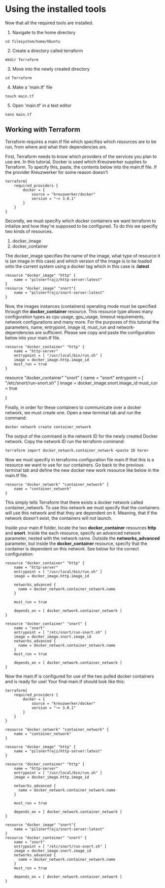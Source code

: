 # Using the installed tools

Now that all the required tools are installed.

1. Navigate to the home directory
```
cd filesystem/home/Ubuntu
```
2. Create a directory called terraform

```
mkdir Terraform
```
3. Move into the newly created directory
```
cd Terraform
```
4. Make a 'main.tf' file
```
touch main.tf
```
5. Open 'main.tf' in a text editor
```
nano main.tf
```
## Working with Terraform

Terraform requires a main.tf file which specifies which resources are to be run, from where and what their dependencies are. 

First, Terraform needs to know which providers of the services you plan to use are. In this tutorial, Docker is used which Kreuzwerker supplies to Terraform. To specify this, paste, the contents below into the main.tf file. If the provider Kreuzwerker for some reason doesn't 


```
terraform{
	required_providers {
		docker = {
			source = "kreuzwerker/docker"
			version = "~> 3.0.1"	
		}
	}
}
```

Secondly, we must specifiy which docker containers we want terraform to intialize and how they're supposed to be configured. To do this we specifiy two kinds of resources. 
1. docker_image
2. docker_container

The docker_image specifies the name of the image, what type of resource it is (an image in this case) and which version of the image is to be loaded onto the current system using a docker tag which in this case is __:latest__

```
resource "docker_image" "http" {
	name = "pilsnerfrajz/http-server:latest"
}
resource "docker_image" "snort"{
	name = "pilsnerfrajz/snort-server:latest"
}
```

Now, the images instances (containers) operating mode must be specified through the __docker_container__ resource. This resource type allows many configuration types as cpu usage, gpu_usage, timeout requirements, network configurations and many more. For the purposes of this tutorial the parameters, name, entrypoint, image id, must_run and network-dependencies are sufficient. Please see copy and paste the configuration below into your main.tf file.
```
resource "docker_container" "http" {
	name = "http-server"
	entrypoint = [ "/usr/local/bin/run.sh" ]
	image = docker_image.http.image_id
	must_run = true
}
```
resource "docker_container" "snort" {
	name = "snort"
	entrypoint = [ "/etc/snort/run-snort.sh" ]
	image = docker_image.snort.image_id
	must_run = true
	
}

Finally, in order for these containers to communicate over a docker network, we must create one. Open a new terminal tab and run the command:
```
docker network create container_network
```

The output of the command is the network ID for the newly created Docker network. Copy the network ID run the terraform command:

```
terraform import docker_network.container_network <paste ID here>
```

Now we must specifiy in terraforms configuration file main.tf that this is a resource we want to use for our containers. Go back to the previous terminal tab and define the new docker new work resource like below in the main.tf file. 
```
resource "docker_network" "container_network" {
	name = "container_network"
}
```

This simply tells Terraform that there exists a docker network called container_network. To use this network we must specify that the containers will use this network and that they are dependent on it. Meaning, that if the network doesn't exist, the containers will not launch.

Inside your main.tf folder, locate the two __docker_container__ resources __http__ and __snort__. Inside the each resource, specify an advanced network parameter, nested with the network name. Outside the __networks_advanced__ parameter, but inside the __docker_container__ resource, specify that the container is dependent on this network. See below for the correct configuration:

```
resource "docker_container" "http" {
	name = "http-server"
	entrypoint = [ "/usr/local/bin/run.sh" ]
	image = docker_image.http.image_id

	networks_advanced {
	  name = docker_network.container_network.name
	}

	must_run = true

	depends_on = [ docker_network.container_network ]
}

resource "docker_container" "snort" {
	name = "snort"
	entrypoint = [ "/etc/snort/run-snort.sh" ]
	image = docker_image.snort.image_id
	networks_advanced {
	  name = docker_network.container_network.name
	}
	must_run = true
	
	depends_on = [ docker_network.container_network ]
}

```

Now the main.tf is configured for use of the two pulled docker containers and is ready for use! Your final main.tf should look like this:

```
terraform{
	required_providers {
		docker = {
			source = "kreuzwerker/docker"
			version = "~> 3.0.1"	
		}
	}
}

resource "docker_network" "container_network" {
	name = "container_network"
}

resource "docker_image" "http" {
	name = "pilsnerfrajz/http-server:latest"
}

resource "docker_container" "http" {
	name = "http-server"
	entrypoint = [ "/usr/local/bin/run.sh" ]
	image = docker_image.http.image_id

	networks_advanced {
	  name = docker_network.container_network.name
	}

	must_run = true

	depends_on = [ docker_network.container_network ]
}

resource "docker_image" "snort"{
	name = "pilsnerfrajz/snort-server:latest"
}
resource "docker_container" "snort" {
	name = "snort"
	entrypoint = [ "/etc/snort/run-snort.sh" ]
	image = docker_image.snort.image_id
	networks_advanced {
	  name = docker_network.container_network.name
	}
	must_run = true
	
	depends_on = [ docker_network.container_network ]
}
```
